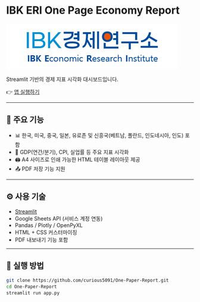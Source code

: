 # IBK ERI One Page Economy Report

![One Page Report Thumbnail](https://raw.githubusercontent.com/curious5091/One-Paper-Report/main/thumbnail.png)

Streamlit 기반의 경제 지표 시각화 대시보드입니다.

👉 [앱 실행하기](https://one-paper-report.streamlit.app)

---

## 🧾 주요 기능

- 📊 한국, 미국, 중국, 일본, 유로존 및 신흥국(베트남, 폴란드, 인도네시아, 인도) 포함
- 🧮 GDP(연간/분기), CPI, 실업률 등 주요 지표 시각화
- 🖨️ A4 사이즈로 인쇄 가능한 HTML 테이블 레이아웃 제공
- 📤 PDF 저장 기능 지원

---

## ⚙️ 사용 기술

- [Streamlit](https://streamlit.io/)
- Google Sheets API (서비스 계정 연동)
- Pandas / Plotly / OpenPyXL
- HTML + CSS 커스터마이징
- PDF 내보내기 기능 포함

---

## 🧪 실행 방법

```bash
git clone https://github.com/curious5091/One-Paper-Report.git
cd One-Paper-Report
streamlit run app.py
